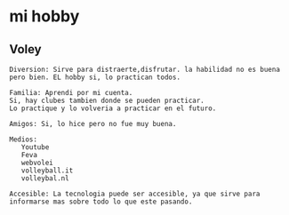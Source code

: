 # mi hobby
## Voley

    Diversion: Sirve para distraerte,disfrutar. la habilidad no es buena pero bien. EL hobby si, lo practican todos.
    
    Familia: Aprendi por mi cuenta. 
    Si, hay clubes tambien donde se pueden practicar.
    Lo practique y lo volveria a practicar en el futuro.
   
    Amigos: Si, lo hice pero no fue muy buena.
   
    Medios: 
       Youtube
       Feva
       webvolei
       volleyball.it
       volleybal.nl
    
    Accesible: La tecnologia puede ser accesible, ya que sirve para informarse mas sobre todo lo que este pasando.